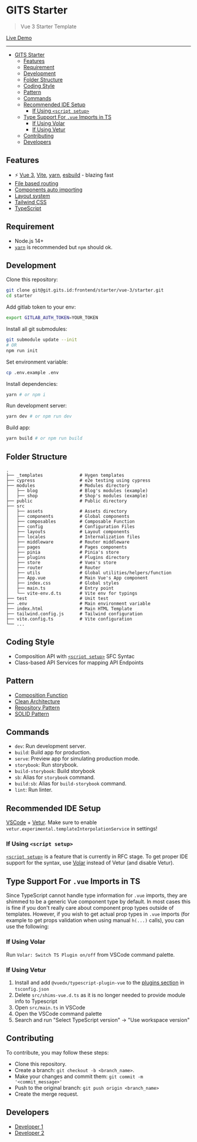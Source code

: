 # GITS Starter

> Vue 3 Starter Template

[Live Demo](https://gits-starter.web.app)

---

- [GITS Starter](#gits-starter)
  - [Features](#features)
  - [Requirement](#requirement)
  - [Development](#development)
  - [Folder Structure](#folder-structure)
  - [Coding Style](#coding-style)
  - [Pattern](#pattern)
  - [Commands](#commands)
  - [Recommended IDE Setup](#recommended-ide-setup)
    - [If Using `<script setup>`](#if-using-script-setup)
  - [Type Support For `.vue` Imports in TS](#type-support-for-vue-imports-in-ts)
    - [If Using Volar](#if-using-volar)
    - [If Using Vetur](#if-using-vetur)
  - [Contributing](#contributing)
  - [Developers](#developers)

## Features

- ⚡️ [Vue 3](https://v3.vuejs.org), [Vite](https://vitejs.dev), [yarn](https://yarnpkg.com/), [esbuild](https://esbuild.github.io/) - blazing fast
- [File based routing](https://github.com/hannoeru/vite-plugin-pages)
- [Components auto importing](https://github.com/antfu/vite-plugin-components)
- [Layout system](https://github.com/JohnCampionJr/vite-plugin-vue-layouts)
- [Tailwind CSS](https://tailwindcss.com/)
- [TypeScript](https://www.typescriptlang.org/)

## Requirement

- Node.js 14+
- [`yarn`](https://yarnpkg.com/) is recommended but `npm` should ok.

## Development

Clone this repository:

```bash
git clone git@git.gits.id:frontend/starter/vue-3/starter.git
cd starter
```

Add gitlab token to your env:

```bash
export GITLAB_AUTH_TOKEN=YOUR_TOKEN
```

Install all git submodules:

```bash
git submodule update --init
# OR
npm run init
```

Set environment variable:

```bash
cp .env.example .env
```

Install dependencies:

```bash
yarn # or npm i
```

Run development server:

```bash
yarn dev # or npm run dev
```

Build app:

```bash
yarn build # or npm run build
```

## Folder Structure

```
.
├── _templates              # Hygen templates
├── cypress                 # e2e testing using cypress
├── modules                 # Modules directory
│   ├── blog                # Blog's modules (example)
│   ├── shop                # Shop's modules (example)
├── public                  # Public directory
├── src
│   ├── assets              # Assets directory
│   ├── components          # Global components
│   ├── composables         # Composable Function
│   ├── config              # Configuration Files
│   ├── layouts             # Layout components
│   ├── locales             # Internalization files
│   ├── middleware          # Router middleware
│   ├── pages               # Pages components
│   ├── pinia               # Pinia's store
│   ├── plugins             # Plugins directory
│   ├── store               # Vuex's store
│   ├── router              # Router
│   ├── utils               # Global utilities/helpers/function
│   ├── App.vue             # Main Vue's App component
│   ├── index.css           # Global styles
│   ├── main.ts             # Entry point
│   └── vite-env.d.ts       # Vite env for typings
├── test                    # Unit test
├── .env                    # Main environment variable
├── index.html              # Main HTML Template
├── tailwind.config.js      # Tailwind configuration
├── vite.config.ts          # Vite configuration
└── ...
```

## Coding Style

- Composition API with [`<script setup>`](https://v3.vuejs.org/api/sfc-script-setup.html#sfc-script-setup) SFC Syntac
- Class-based API Services for mapping API Endpoints

## Pattern

- [Composition Function](https://v3.vuejs.org/guide/composition-api-introduction.html)
- [Clean Architecture](https://blog.cleancoder.com/uncle-bob/2012/08/13/the-clean-architecture.html)
- [Repository Pattern](https://medium.com/@Dewey92/repository-pattern-what-e47ddee3364d)
- [SOLID Pattern](https://www.digitalocean.com/community/conceptual_articles/s-o-l-i-d-the-first-five-principles-of-object-oriented-design)

## Commands

- `dev`: Run development server.
- `build`: Build app for production.
- `serve`: Preview app for simulating production mode.
- `storybook`: Run storybook.
- `build-storybook`: Build storybook
- `sb`: Alias for `storybook` command.
- `build:sb`: Alias for `build-storybook` command.
- `lint`: Run linter.

## Recommended IDE Setup

[VSCode](https://code.visualstudio.com/) + [Vetur](https://marketplace.visualstudio.com/items?itemName=octref.vetur). Make sure to enable `vetur.experimental.templateInterpolationService` in settings!

### If Using `<script setup>`

[`<script setup>`](https://github.com/vuejs/rfcs/pull/227) is a feature that is currently in RFC stage. To get proper IDE support for the syntax, use [Volar](https://marketplace.visualstudio.com/items?itemName=johnsoncodehk.volar) instead of Vetur (and disable Vetur).

## Type Support For `.vue` Imports in TS

Since TypeScript cannot handle type information for `.vue` imports, they are shimmed to be a generic Vue component type by default. In most cases this is fine if you don't really care about component prop types outside of templates. However, if you wish to get actual prop types in `.vue` imports (for example to get props validation when using manual `h(...)` calls), you can use the following:

### If Using Volar

Run `Volar: Switch TS Plugin on/off` from VSCode command palette.

### If Using Vetur

1. Install and add `@vuedx/typescript-plugin-vue` to the [plugins section](https://www.typescriptlang.org/tsconfig#plugins) in `tsconfig.json`
2. Delete `src/shims-vue.d.ts` as it is no longer needed to provide module info to Typescript
3. Open `src/main.ts` in VSCode
4. Open the VSCode command palette
5. Search and run "Select TypeScript version" -> "Use workspace version"

## Contributing

To contribute, you may follow these steps:

- Clone this repository.
- Create a branch: `git checkout -b <branch_name>`.
- Make your changes and commit them: `git commit -m '<commit_message>'`
- Push to the original branch: `git push origin <branch_name>`
- Create the merge request.

## Developers

- [Developer 1](https://git.gits.id/developer1)
- [Developer 2](https://git.gits.id/developer2)
